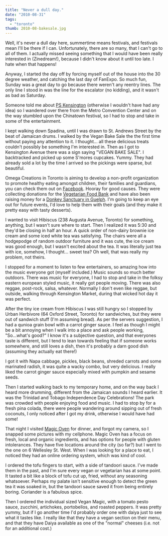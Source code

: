 ```yaml
---
title: "Never a dull day."
date: "2010-08-31"
tags:
  - "toronto"
thumb: 2010-08-bakesale.jpg
---
```


Well, it's never a dull day here, summertime means festivals, and festivals mean I'll be there if I can. Unfortunately, there are so many, that I can't go to all of them. I actually missed seeing something that I would have been really interested in (Zinedream!), because I didn't know about it until too late. I hate when that happens!  

Anyway, I started the day off by forcing myself out of the house into the 30 degree weather, and catching the last day of FanExpo. So much fun, Sunday was a great day to go because there weren't any reentry lines. The only line I stood in was the line for the escalator (no kidding), and it wasn't as bad as Saturday.  

Someone told me about [PS Kensington](http://www.pskensington.ca/) (otherwise I wouldn't have had any idea) so I wandered over there from the Metro Convention Center and on the way stumbled upon the Chinatown festival, so I had to stop and take in some of the entertainment.  

I kept walking down Spadina, until I was drawn to St. Andrews Street by the beat of Jamaican drums. I walked by the Vegan Bake Sale the the first time without paying any attention to it. I thought... all these delicious treats couldn't possibly be something I'm interested in. Then as I got to Kensington Avenue there was a sign saying "VEGAN BAKE SALE". I backtracked and picked up some S'mores cupcakes. Yummy. They had already sold a lot by the time I arrived so the pickings were sparse, but beautiful.  

Omega Creations in Toronto is aiming to develop a non-profit organization to promote healthy eating amongst children, their families and guardians, you can check them out on [Facebook](http://www.facebook.com/group.php?gid=139956816030295). Hooray for good causes. They were collecting donations for the [Vegetarian Food Bank](http://www.vegfoodbank.ca/) and have also been raising money for a [Donkey Sanctuary in Guelph](http://thedonkeysanctuary.dev.openject.com/). I'm going to keep an eye out for future events, I'd love to help them with their goals (and they make it pretty easy with tasty desserts).  

I wanted to visit Hibiscus (238 Augusta Avenue, Toronto) for something, anything, but I wasn't sure where to start. Then I realized it was 5:30 and they'd be closing in half an hour. A quick order of non-dairy brownie ice cream and some iced white tea was satisfying. The chairs were all a hodgepodge of random outdoor furniture and it was cute, the ice cream was good enough, but I wasn't excited about the tea. It was literally just tea with ice, somehow, I thought... sweet tea? Oh well, that was really my problem, not theirs.

I stopped for a moment to listen to few entertainers, so amazing how into the music everyone got (myself included.) Music sounds so much better outdoors. There was music for everyone, I had to stop and take in the folksy eastern european styled music, it really got people moving. There was also reggae, post-rock, salsa, whatever. Normally I don't even like reggae, but outside, walking through Kensington Market, during that wicked hot day it was perfect.  

After the tiny ice cream from Hibiscus I was still hungry so I stopped by Urban Herbivore (64 Oxford Street, Toronto) for sandwiches, but they were out of sandwich stuff (I'm assuming bread). As per the servers suggestion, I had a qunioa grain bowl with a carrot ginger sauce. I feel as though I might be a bit annoying when I walk into a place and ask people working, "So...what's good?" I know it's a subjective question, and that everyones taste is different, but I tend to lean towards feeling that if someone works somewhere, and still loves a dish, then it's probably a darn good dish (assuming they actually eat there!)  

I got it with Napa cabbage, pickles, black beans, shreded carrots and some marinated radish, it was quite a wacky combo, but very delicious. I really liked the carrot ginger sauce especially mixed with pumpkin and sesame seeds.  

Then I started walking back to my temporary home, and on the way back I heard more drumming, different from the Jamaican sounds I heard earlier. It was the Trinidad and Tobago Independence Day Celebrations! The park was crowded with people enjoying food and music. I had to stop by for a fresh pina colada, there were people wandering around sipping out of fresh coconuts, I only noticed after I got my drink, otherwise I would have had some!  

That night I visited [Magic Oven](http://www.magicoven.com/) for dinner, and forgot my camera, so I snapped some pictures with my cellphone. Magic Oven has a focus on fresh, local and organic ingredients, and has options for people with gluten intolerances. They have five locations around the city (so far?) but I went to the one on 6 Wellesley St. West. When I was looking for a place to eat, I noticed they had an online ordering system, which was kind of cool.  

I ordered the tofu fingers to start, with a side of tandoori sauce. I've made them in the past, and I'm sure every vegan or vegetarian has at some point. It tasted a bit like a block of tofu cut up, fried, without any seasoning whatsoever. Perhaps my palate isn't sensitive enough to detect the green tea it was soaked in, but the tandoori sauce saved it from being entirely boring. Coriander is a fabulous spice.  

Then I ordered the individual sized Vegan Magic, with a tomato pesto sauce, zucchini, artichokes, portobellos, and roasted peppers. It was pretty yummy, but if I go another time I'd probably order one with daiya just to see what it tastes like. I really like that they have a vegan section on their menu, and that they have Daiya available as one of the "normal" cheeses (i.e. not for an additional cost.)
